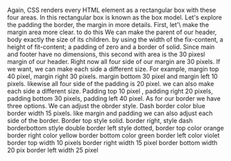 Again, CSS renders every HTML element as a rectangular box with these four areas. 
In this rectangular box is known as the box model. Let's explore the padding the border, 
the margin in more details.
First, let'\ make the margin area more clear. 
to do this We can make the parent of our header, body exactly the size of its children. by using the width of the fix-content, 
a height of fit-content; a padding of zero and a border of solid. 
Since main and footer have no dimensions, this second with area is the 30 pixesl margin of our header. 
Right now all four side of our margin are 30 pixels. 
If we want, we can make each side a different size. 
For example, 
margin top 40 pixel, 
margin right 30 pixels. 
margin bottom 30 pixel and 
margin left 10 pixels. 
likewise all four side of the padding is 20 pixel. 
we can also make each side a different size. 
Padding top 10 pixel , 
padding right 20 pixels,
padding bottom 30 pixels, 
padding left 40 pixel. 
As for our border we have three options. 
We can adjust the obrder style. 
Dash border color blue border width 15 pixels. 
like margin and padding we can also adjust each side of the border. 
Border top style solid.
border right, style dash 
borderbottom stlyle double
border left style dotted,
border top color orange 
border right color yellow
border bottom color green
border left color violet
border top width 10 pixels
border right width 15 pixel
border bottom width 20 pix
border left width 25 pixel 
